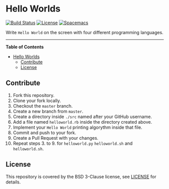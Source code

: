 # Hello Worlds

[![Build Status](https://travis-ci.org/sdwolf/helloworlds.svg?branch=master)](https://travis-ci.org/sdwolf/helloworlds)
[![License](https://img.shields.io/badge/license-BSD%203--Clause-blue.svg)](LICENSE)
[![Spacemacs](https://cdn.rawgit.com/syl20bnr/spacemacs/442d025779da2f62fc86c2082703697714db6514/assets/spacemacs-badge.svg)](http://spacemacs.org)

Write `Hello World` on the screen with four different programming languages.

---

<!-- markdown-toc start - Don't edit this section. Run M-x markdown-toc-refresh-toc -->
**Table of Contents**

- [Hello Worlds](#hello-worlds)
    - [Contribute](#contribute)
    - [License](#license)

<!-- markdown-toc end -->

## Contribute

1. Fork this repository.
2. Clone your fork locally.
3. Checkout the `master` branch.
4. Create a new branch from `master`.
5. Create a directory inside `./src` named after your GitHub username.
6. Add a file named `helloworld.rb` inside the directory created above.
7. Implement your `Hello World` printing algorythm inside that file.
8. Commit and push to your fork.
9. Create a Pull Request with your changes.
10. Repeat steps 3. to 9. for `helloworld.py` `helloworld.sh` and
`helloworld.sh`.

## License

This repository is covered by the BSD 3-Clause license, see [LICENSE](LICENSE)
for details.
